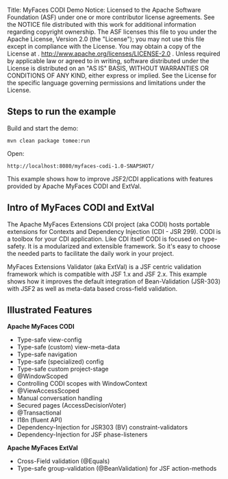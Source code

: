Title: MyFaces CODI Demo
Notice:    Licensed to the Apache Software Foundation (ASF) under one
           or more contributor license agreements.  See the NOTICE file
           distributed with this work for additional information
           regarding copyright ownership.  The ASF licenses this file
           to you under the Apache License, Version 2.0 (the
           "License"); you may not use this file except in compliance
           with the License.  You may obtain a copy of the License at
           .
             http://www.apache.org/licenses/LICENSE-2.0
           .
           Unless required by applicable law or agreed to in writing,
           software distributed under the License is distributed on an
           "AS IS" BASIS, WITHOUT WARRANTIES OR CONDITIONS OF ANY
           KIND, either express or implied.  See the License for the
           specific language governing permissions and limitations
           under the License.

## Steps to run the example

Build and start the demo:

    mvn clean package tomee:run

Open:

    http://localhost:8080/myfaces-codi-1.0-SNAPSHOT/

This example shows how to improve JSF2/CDI applications with features provided by Apache MyFaces CODI and ExtVal.

## Intro of MyFaces CODI and ExtVal

The Apache MyFaces Extensions CDI project (aka CODI) hosts portable extensions for Contexts and Dependency Injection (CDI - JSR 299). CODI is a toolbox for your CDI application. Like CDI itself CODI is focused on type-safety. It is a modularized and extensible framework. So it's easy to choose the needed parts to facilitate the daily work in your project.

MyFaces Extensions Validator (aka ExtVal) is a JSF centric validation framework which is compatible with JSF 1.x and JSF 2.x.
This example shows how it improves the default integration of Bean-Validation (JSR-303) with JSF2 as well as meta-data based cross-field validation.


## Illustrated Features

**Apache MyFaces CODI**

- Type-safe view-config
- Type-safe (custom) view-meta-data
- Type-safe navigation
- Type-safe (specialized) config
- Type-safe custom project-stage
- @WindowScoped
- Controlling CODI scopes with WindowContext
- @ViewAccessScoped
- Manual conversation handling
- Secured pages (AccessDecisionVoter)
- @Transactional
- I18n (fluent API)
- Dependency-Injection for JSR303 (BV) constraint-validators
- Dependency-Injection for JSF phase-listeners

**Apache MyFaces ExtVal**

- Cross-Field validation (@Equals)
- Type-safe group-validation (@BeanValidation) for JSF action-methods
